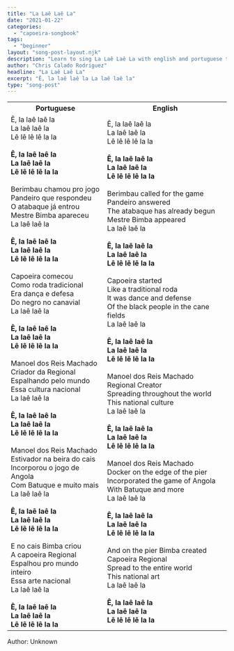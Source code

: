 ```yaml
---
title: "La Laê Laê La"
date: "2021-01-22"
categories:
  - "capoeira-songbook"
tags:
  - "beginner"
layout: "song-post-layout.njk"
description: "Learn to sing La Laê Laê La with english and portuguese translations along with a video to help you learn."
author: "Chris Calado Rodriguez"
headline: "La Laê Laê La"
excerpt: "Ê, la laê laê la La laê laê la"
type: "song-post"
---
```


<table class="capoeira-table">
    <tr class="header-row">
        <th>Portuguese</th>
        <th>English</th>
    </tr>
    <tr>
        <td>Ê, la laê laê la<br>
La laê laê la<br>
Lê lê lê lê la la<br><br>
<strong>Ê, la laê laê la<br>
La laê laê la<br>
Lê lê lê lê la la</strong><br><br>
Berimbau chamou pro jogo<br>
Pandeiro que respondeu<br>
O atabaque já entrou<br>
Mestre Bimba apareceu<br>
La laê laê la<br><br>
<strong>Ê, la laê laê la<br>
La laê laê la<br>
Lê lê lê lê la la</strong><br><br>
Capoeira comecou<br>
Como roda tradicional<br>
Era dança e defesa<br>
Do negro no canavial<br>
La laê laê la<br><br>
<strong>Ê, la laê laê la<br>
La laê laê la<br>
Lê lê lê lê la la</strong><br><br>
Manoel dos Reis Machado<br>
Criador da Regional<br>
Espalhando pelo mundo<br>
Essa cultura nacional<br>
La laê laê la<br><br>
<strong>Ê, la laê laê la<br>
La laê laê la<br>
Lê lê lê lê la la</strong><br><br>
Manoel dos Reis Machado<br>
Estivador na beira do cais<br>
Incorporou o jogo de Angola<br>
Com Batuque e muito mais<br>
La laê laê la<br><br>
<strong>Ê, la laê laê la<br>
La laê laê la<br>
Lê lê lê lê la la</strong><br><br>
E no cais Bimba criou<br>
A capoeira Regional<br>
Espalhou pro mundo inteiro<br>
Essa arte nacional<br>
La laê laê la<br><br>
<strong>Ê, la laê laê la<br>
La laê laê la<br>
Lê lê lê lê la la</strong></td>
        <td>Ê, la laê laê la<br>
La laê laê la<br>
Lê lê lê lê la la<br><br>
<strong>Ê, la laê laê la<br>
La laê laê la<br>
Lê lê lê lê la la</strong><br><br>
Berimbau called for the game<br>
Pandeiro answered<br>
The atabaque has already begun<br>
Mestre Bimba appeared<br>
La laê laê la<br><br>
<strong>Ê, la laê laê la<br>
La laê laê la<br>
Lê lê lê lê la la</strong><br><br>
Capoeira started<br>
Like a traditional roda<br>
It was dance and defense<br>
Of the black people in the cane fields<br>
La laê laê la<br><br>
<strong>Ê, la laê laê la<br>
La laê laê la<br>
Lê lê lê lê la la</strong><br><br>
Manoel dos Reis Machado<br>
Regional Creator<br>
Spreading throughout the world<br>
This national culture<br>
La laê laê la<br><br>
<strong>Ê, la laê laê la<br>
La laê laê la<br>
Lê lê lê lê la la</strong><br><br>
Manoel dos Reis Machado<br>
Docker on the edge of the pier<br>
Incorporated the game of Angola<br>
With Batuque and more<br>
La laê laê la<br><br>
<strong>Ê, la laê laê la<br>
La laê laê la<br>
Lê lê lê lê la la</strong><br><br>
And on the pier Bimba created<br>
Capoeira Regional<br>
Spread to the entire world<br>
This national art<br>
La laê laê la<br><br>
<strong>Ê, la laê laê la<br>
La laê laê la<br>
Lê lê lê lê la la</strong></td>
    </tr>
</table>
<figcaption>
    Author: Unknown
</figcaption>